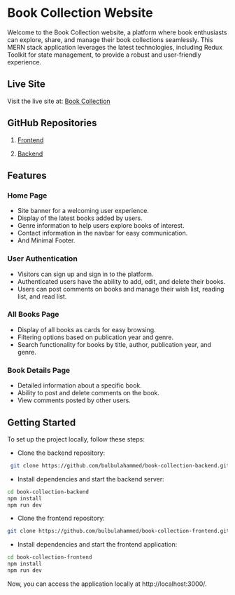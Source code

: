# Book Collection Website

Welcome to the Book Collection website, a platform where book enthusiasts can explore, share, and manage their book collections seamlessly. This MERN stack application leverages the latest technologies, including Redux Toolkit for state management, to provide a robust and user-friendly experience.

## Live Site

Visit the live site at:
[Book Collection](https://book-collection.netlify.app/)

## GitHub Repositories

1. [Frontend](https://github.com/bulbulahammed/book-collection-frontend)

1. [Backend](https://github.com/bulbulahammed/book-collection-backend)

## Features

### Home Page

- Site banner for a welcoming user experience.
- Display of the latest books added by users.
- Genre information to help users explore books of interest.
- Contact information in the navbar for easy communication.
- And Minimal Footer.

### User Authentication

- Visitors can sign up and sign in to the platform.
- Authenticated users have the ability to add, edit, and delete their books.
- Users can post comments on books and manage their wish list, reading list, and read list.

### All Books Page

- Display of all books as cards for easy browsing.
- Filtering options based on publication year and genre.
- Search functionality for books by title, author, publication year, and genre.

### Book Details Page

- Detailed information about a specific book.
- Ability to post and delete comments on the book.
- View comments posted by other users.

## Getting Started

To set up the project locally, follow these steps:

- Clone the backend repository:

```bash
 git clone https://github.com/bulbulahammed/book-collection-backend.git
```

- Install dependencies and start the backend server:

```bash
cd book-collection-backend
npm install
npm run dev
```

- Clone the frontend repository:

```bash
git clone https://github.com/bulbulahammed/book-collection-frontend.git
```

- Install dependencies and start the frontend application:

```bash
cd book-collection-frontend
npm install
npm run dev
```

Now, you can access the application locally at http://localhost:3000/.
